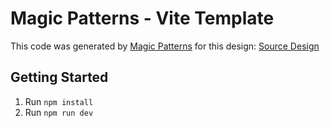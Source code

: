 # Magic Patterns - Vite Template

This code was generated by [Magic Patterns](https://magicpatterns.com) for this design: [Source Design](https://www.magicpatterns.com/c/3uzmfz7y4q95eojlqvtrwz)

## Getting Started

1. Run `npm install`
2. Run `npm run dev`
